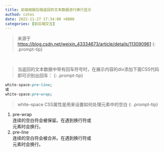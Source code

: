 ```yaml
---
title: 前端根据后端返回的文本数据进行换行显示
authod: cotes
date: 2022-11-27 17:34:00 +0800
categories: [前后端交互]
---
```


>来源于<https://blog.csdn.net/weixin_43334673/article/details/113090961>
{: .prompt-tip}

<br>

>当返回的文本数据中带有回车符号时，在展示内容的div添加下面CSS代码即可识别出回车：
{: .prompt-tip}
```css
white-space:pre-line;
或
white-space:pre-wrap;
```
>white-space CSS属性是用来设置如何处理元素中的空白
{: .prompt-tip}
1. pre-wrap  
   连续的空白符会被保留。在遇到换行符或<br>元素时会换行。
2. pre-line  
   连续的空白符会被合并。在遇到换行符或<br>元素时会换行。